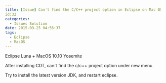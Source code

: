 ```yaml
---
title: [Issue] Can't find the C/C++ project option in Eclipse on Mac OS
id:32
categories:
  - Issues Solution
date: 2015-03-25 04:56:37
tags: 
  - Eclipse
  - MacOS
---
```


Eclipse Luna + MacOS 10.10 Yosemite

After installing CDT, can't find the c/c++ project option under new menu.

Try to install the latest version JDK, and restart eclipse.